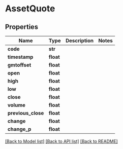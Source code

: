 # AssetQuote


## Properties
Name | Type | Description | Notes
------------ | ------------- | ------------- | -------------
**code** | **str** |  | 
**timestamp** | **float** |  | 
**gmtoffset** | **float** |  | 
**open** | **float** |  | 
**high** | **float** |  | 
**low** | **float** |  | 
**close** | **float** |  | 
**volume** | **float** |  | 
**previous_close** | **float** |  | 
**change** | **float** |  | 
**change_p** | **float** |  | 

[[Back to Model list]](../README.md#documentation-for-models) [[Back to API list]](../README.md#documentation-for-api-endpoints) [[Back to README]](../README.md)


